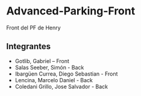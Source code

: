 # Advanced-Parking-Front

Front del PF de Henry

## Integrantes

- Gotlib, Gabriel – Front
- Salas Seeber, Simón - Back
- Ibargüen Currea, Diego Sebastian - Front
- Lencina, Marcelo Daniel - Back
- Coledani Grillo, Jose Salvador - Back
